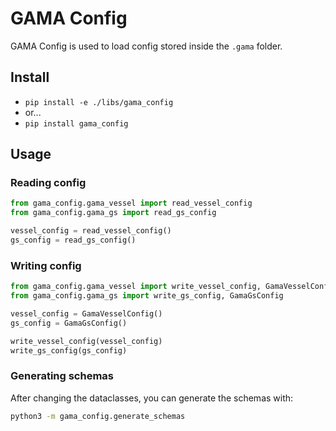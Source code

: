 # GAMA Config

GAMA Config is used to load config stored inside the `.gama` folder.

## Install

* `pip install -e ./libs/gama_config`
* or...
* `pip install gama_config`

## Usage

### Reading config

```python
from gama_config.gama_vessel import read_vessel_config
from gama_config.gama_gs import read_gs_config

vessel_config = read_vessel_config()
gs_config = read_gs_config()

```

### Writing config

```python
from gama_config.gama_vessel import write_vessel_config, GamaVesselConfig
from gama_config.gama_gs import write_gs_config, GamaGsConfig

vessel_config = GamaVesselConfig()
gs_config = GamaGsConfig()

write_vessel_config(vessel_config)
write_gs_config(gs_config)

```

### Generating schemas

After changing the dataclasses, you can generate the schemas with:

```bash
python3 -m gama_config.generate_schemas
```